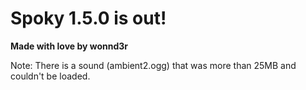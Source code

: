 # Spoky 1.5.0 is out!
**Made with love by wonnd3r**

Note: There is a sound (ambient2.ogg) that was more than 25MB and couldn't be loaded.

